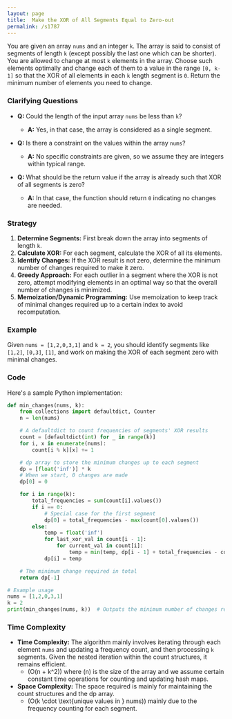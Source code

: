 ```yaml
---
layout: page
title:  Make the XOR of All Segments Equal to Zero-out
permalink: /s1787
---
```


You are given an array `nums` and an integer `k`. The array is said to consist of segments of length `k` (except possibly the last one which can be shorter). You are allowed to change at most `k` elements in the array. Choose such elements optimally and change each of them to a value in the range `[0, k-1]` so that the XOR of all elements in each `k` length segment is `0`. Return the minimum number of elements you need to change.

### Clarifying Questions
- **Q:** Could the length of the input array `nums` be less than `k`?
  - **A:** Yes, in that case, the array is considered as a single segment.
  
- **Q:** Is there a constraint on the values within the array `nums`?
  - **A:** No specific constraints are given, so we assume they are integers within typical range.

- **Q:** What should be the return value if the array is already such that XOR of all segments is zero?
  - **A:** In that case, the function should return `0` indicating no changes are needed.

### Strategy
1. **Determine Segments:** First break down the array into segments of length `k`.
2. **Calculate XOR:** For each segment, calculate the XOR of all its elements.
3. **Identify Changes:** If the XOR result is not zero, determine the minimum number of changes required to make it zero.
4. **Greedy Approach:** For each outlier in a segment where the XOR is not zero, attempt modifying elements in an optimal way so that the overall number of changes is minimized.
5. **Memoization/Dynamic Programming:** Use memoization to keep track of minimal changes required up to a certain index to avoid recomputation.

### Example
Given `nums = [1,2,0,3,1]` and `k = 2`, you should identify segments like `[1,2]`, `[0,3]`, `[1]`, and work on making the XOR of each segment zero with minimal changes.

### Code

Here's a sample Python implementation:

```python
def min_changes(nums, k):
    from collections import defaultdict, Counter
    n = len(nums)

    # A defaultdict to count frequencies of segments' XOR results
    count = [defaultdict(int) for _ in range(k)]
    for i, x in enumerate(nums):
        count[i % k][x] += 1

    # dp array to store the minimum changes up to each segment
    dp = [float('inf')] * k
    # When we start, 0 changes are made
    dp[0] = 0

    for i in range(k):
        total_frequencies = sum(count[i].values())
        if i == 0:
            # Special case for the first segment
            dp[0] = total_frequencies - max(count[0].values())
        else:
            temp = float('inf')
            for last_xor_val in count[i - 1]:
                for current_val in count[i]:
                    temp = min(temp, dp[i - 1] + total_frequencies - count[i][current_val] + (1 if current_val == last_xor_val else 0))
            dp[i] = temp

    # The minimum change required in total
    return dp[-1]

# Example usage
nums = [1,2,0,3,1]
k = 2
print(min_changes(nums, k))  # Outputs the minimum number of changes required
```

### Time Complexity
- **Time Complexity:** The algorithm mainly involves iterating through each element `nums` and updating a frequency count, and then processing `k` segments. Given the nested iteration within the count structures, it remains efficient.
  - \(O(n + k^2)\) where \(n\) is the size of the array and we assume certain constant time operations for counting and updating hash maps.
- **Space Complexity:** The space required is mainly for maintaining the count structures and the dp array.
  - \(O(k \cdot \text{unique values in } nums)\) mainly due to the frequency counting for each segment.
